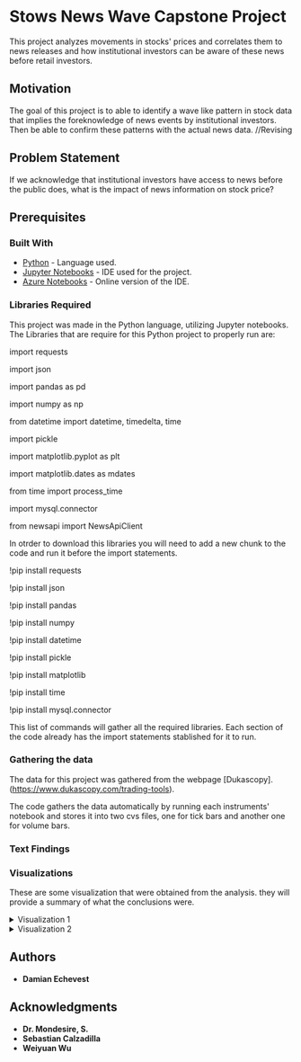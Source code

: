 # Stows News Wave Capstone Project

This project analyzes movements in stocks' prices and correlates them to news releases and how institutional investors can be aware of these news before retail investors.

## Motivation

The goal of this project is to able to identify a wave like pattern in stock data that implies the foreknowledge of news events by institutional investors. Then be able to confirm these patterns with the actual news data. //Revising

## Problem Statement

If we acknowledge that institutional investors have access to news before the public does, what is the impact of news information on stock price? 

## Prerequisites

### Built With

* [Python](https://www.python.org/) - Language used.
* [Jupyter Notebooks](https://jupyter.org/install) - IDE used for the project.
* [Azure Notebooks](https://notebooks.azure.com/) - Online version of the IDE.

### Libraries Required
This project was made in the Python language, utilizing Jupyter notebooks.
The Libraries that are require for this Python project to properly run are:

import requests 

import json 

import pandas as pd

import numpy as np

from datetime import datetime, timedelta, time

import pickle

import matplotlib.pyplot as plt

import matplotlib.dates as mdates

from time import process_time 

import mysql.connector

from newsapi import NewsApiClient

In otrder to download this libraries you will need to add a new chunk to the code and run it before the import statements.


!pip install requests

!pip install json

!pip install pandas

!pip install numpy

!pip install datetime

!pip install pickle

!pip install matplotlib

!pip install time

!pip install mysql.connector


This list of commands will gather all the required libraries.
Each section of the code already has the import statements stablished for it to run.


### Gathering the data

The data for this project was gathered from the webpage [Dukascopy].(https://www.dukascopy.com/trading-tools).

The code gathers the data automatically by running each instruments' notebook and stores it into two cvs files, one for tick bars and another one for volume bars.

### Text Findings



### Visualizations
These are some visualization that were obtained from the analysis. they will provide a summary of what the conclusions were.

<details>
           <summary>Visualization 1</summary>
           <p>
         
The following visualization shows How the price changed throughout the years. It shows minimun, max and average value
![alt text](https://github.com/TheCodeMaster2030/Money_Moves/blob/master/code/download.png?raw=true)

</p>
</details>
<details>
           <summary>Visualization 2</summary>
           <p>
                      
   This is mine actual time series model and one can see the predicted values and how close they were to the actual value. The model had a good accuracy interval.

![alt text](https://github.com/TheCodeMaster2030/Money_Moves/blob/master/code/Time_series.png?raw=true)
  </p>
         </details>
         

## Authors


* **Damian Echevest**


## Acknowledgments

* **Dr. Mondesire, S.** 
* **Sebastian Calzadilla** 
* **Weiyuan Wu**
